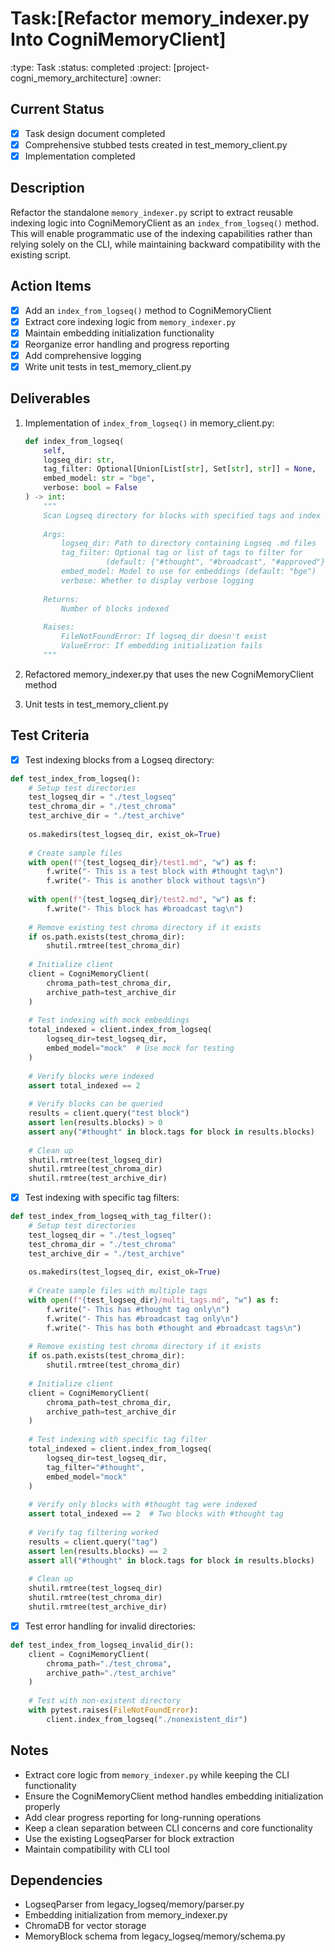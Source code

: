 # Task:[Refactor memory_indexer.py Into CogniMemoryClient]
:type: Task
:status: completed
:project: [project-cogni_memory_architecture]
:owner: 

## Current Status
- [x] Task design document completed
- [x] Comprehensive stubbed tests created in test_memory_client.py
- [x] Implementation completed

## Description
Refactor the standalone `memory_indexer.py` script to extract reusable indexing logic into CogniMemoryClient as an `index_from_logseq()` method. This will enable programmatic use of the indexing capabilities rather than relying solely on the CLI, while maintaining backward compatibility with the existing script.

## Action Items
- [x] Add an `index_from_logseq()` method to CogniMemoryClient
- [x] Extract core indexing logic from `memory_indexer.py`
- [x] Maintain embedding initialization functionality
- [x] Reorganize error handling and progress reporting
- [x] Add comprehensive logging
- [x] Write unit tests in test_memory_client.py

## Deliverables
1. Implementation of `index_from_logseq()` in memory_client.py:
   ```python
   def index_from_logseq(
       self,
       logseq_dir: str,
       tag_filter: Optional[Union[List[str], Set[str], str]] = None,
       embed_model: str = "bge",
       verbose: bool = False
   ) -> int:
       """
       Scan Logseq directory for blocks with specified tags and index them in ChromaDB.
       
       Args:
           logseq_dir: Path to directory containing Logseq .md files
           tag_filter: Optional tag or list of tags to filter for
                     (default: {"#thought", "#broadcast", "#approved"})
           embed_model: Model to use for embeddings (default: "bge")
           verbose: Whether to display verbose logging
           
       Returns:
           Number of blocks indexed
           
       Raises:
           FileNotFoundError: If logseq_dir doesn't exist
           ValueError: If embedding initialization fails
       """
   ```

2. Refactored memory_indexer.py that uses the new CogniMemoryClient method

3. Unit tests in test_memory_client.py

## Test Criteria
- [x] Test indexing blocks from a Logseq directory:
```python
def test_index_from_logseq():
    # Setup test directories
    test_logseq_dir = "./test_logseq"
    test_chroma_dir = "./test_chroma"
    test_archive_dir = "./test_archive"
    
    os.makedirs(test_logseq_dir, exist_ok=True)
    
    # Create sample files
    with open(f"{test_logseq_dir}/test1.md", "w") as f:
        f.write("- This is a test block with #thought tag\n")
        f.write("- This is another block without tags\n")
    
    with open(f"{test_logseq_dir}/test2.md", "w") as f:
        f.write("- This block has #broadcast tag\n")
    
    # Remove existing test chroma directory if it exists
    if os.path.exists(test_chroma_dir):
        shutil.rmtree(test_chroma_dir)
    
    # Initialize client
    client = CogniMemoryClient(
        chroma_path=test_chroma_dir,
        archive_path=test_archive_dir
    )
    
    # Test indexing with mock embeddings
    total_indexed = client.index_from_logseq(
        logseq_dir=test_logseq_dir,
        embed_model="mock"  # Use mock for testing
    )
    
    # Verify blocks were indexed
    assert total_indexed == 2
    
    # Verify blocks can be queried
    results = client.query("test block")
    assert len(results.blocks) > 0
    assert any("#thought" in block.tags for block in results.blocks)
    
    # Clean up
    shutil.rmtree(test_logseq_dir)
    shutil.rmtree(test_chroma_dir)
    shutil.rmtree(test_archive_dir)
```

- [x] Test indexing with specific tag filters:
```python
def test_index_from_logseq_with_tag_filter():
    # Setup test directories
    test_logseq_dir = "./test_logseq"
    test_chroma_dir = "./test_chroma"
    test_archive_dir = "./test_archive"
    
    os.makedirs(test_logseq_dir, exist_ok=True)
    
    # Create sample files with multiple tags
    with open(f"{test_logseq_dir}/multi_tags.md", "w") as f:
        f.write("- This has #thought tag only\n")
        f.write("- This has #broadcast tag only\n")
        f.write("- This has both #thought and #broadcast tags\n")
    
    # Remove existing test chroma directory if it exists
    if os.path.exists(test_chroma_dir):
        shutil.rmtree(test_chroma_dir)
    
    # Initialize client
    client = CogniMemoryClient(
        chroma_path=test_chroma_dir,
        archive_path=test_archive_dir
    )
    
    # Test indexing with specific tag filter
    total_indexed = client.index_from_logseq(
        logseq_dir=test_logseq_dir,
        tag_filter="#thought",
        embed_model="mock"
    )
    
    # Verify only blocks with #thought tag were indexed
    assert total_indexed == 2  # Two blocks with #thought tag
    
    # Verify tag filtering worked
    results = client.query("tag")
    assert len(results.blocks) == 2
    assert all("#thought" in block.tags for block in results.blocks)
    
    # Clean up
    shutil.rmtree(test_logseq_dir)
    shutil.rmtree(test_chroma_dir)
    shutil.rmtree(test_archive_dir)
```

- [x] Test error handling for invalid directories:
```python
def test_index_from_logseq_invalid_dir():
    client = CogniMemoryClient(
        chroma_path="./test_chroma",
        archive_path="./test_archive"
    )
    
    # Test with non-existent directory
    with pytest.raises(FileNotFoundError):
        client.index_from_logseq("./nonexistent_dir")
```

## Notes
- Extract core logic from `memory_indexer.py` while keeping the CLI functionality
- Ensure the CogniMemoryClient method handles embedding initialization properly
- Add clear progress reporting for long-running operations
- Keep a clean separation between CLI concerns and core functionality
- Use the existing LogseqParser for block extraction
- Maintain compatibility with CLI tool

## Dependencies
- LogseqParser from legacy_logseq/memory/parser.py
- Embedding initialization from memory_indexer.py
- ChromaDB for vector storage
- MemoryBlock schema from legacy_logseq/memory/schema.py 